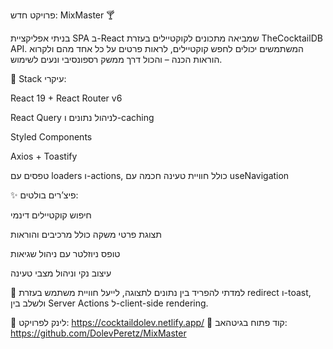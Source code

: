 פרויקט חדש: MixMaster 🍸

בניתי אפליקציית SPA ב-React שמביאה מתכונים לקוקטיילים בעזרת TheCocktailDB API. המשתמשים יכולים לחפש קוקטיילים, לראות פרטים על כל אחד מהם ולקרוא הוראות הכנה – והכול דרך ממשק רספונסיבי ונעים לשימוש.

🔧 Stack עיקרי:

React 19 + React Router v6

React Query לניהול נתונים ו-caching

Styled Components

Axios + Toastify

טפסים עם loaders ו-actions, כולל חוויית טעינה חכמה עם useNavigation

✨ פיצ’רים בולטים:

חיפוש קוקטיילים דינמי

תצוגת פרטי משקה כולל מרכיבים והוראות

טופס ניוזלטר עם ניהול שגיאות

עיצוב נקי וניהול מצבי טעינה

📌 למדתי להפריד בין נתונים לתצוגה, לייעל חוויית משתמש בעזרת redirect ו-toast, ולשלב בין Server Actions ל-client-side rendering.

🔗 לינק לפרויקט:
https://cocktaildolev.netlify.app/
📁 קוד פתוח בגיטהאב:
https://github.com/DolevPeretz/MixMaster
